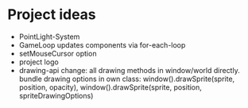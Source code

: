 # Project ideas
- PointLight-System
- GameLoop updates components via for-each-loop
- setMouseCursor option
- project logo
- drawing-api change: all drawing methods in window/world directly. bundle drawing options in own class: window().drawSprite(sprite, position, opacity), window().drawSprite(sprite, position, spriteDrawingOptions)
